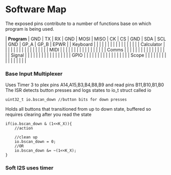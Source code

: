 # Software Map

The exposed pins contribute to a number of functions base on which program is being used.

| **Program** | GND  | TX   | RX   | GND  | MOSI | MISO | CK   | CS   | GND  | SDA  | SCL  | GND | GP_A | GP_B | EPWR |
| Keyboard    |      |      |      |      |      |      |      |      |      |      |      |     |      |      |      |
| Calculator  |      |      |      |      |      |      |      |      |      |      |      |     |      |      |      |
| MIDI        |      |      |      |      |      |      |      |      |      |      |      |     |      |      |      |
| Comms       |      |      |      |      |      |      |      |      |      |      |      |     |      |      |      |
| Signal      |      |      |      |      |      |      |      |      |      |      |      |     |      |      |      |
| GPIO        |      |      |      |      |      |      |      |      |      |      |      |     |      |      |      |
| Scope       |      |      |      |      |      |      |      |      |      |      |      |     |      |      |      |


### Base Input Multiplexer
Uses Timer 3 to plex pins A14,A15,B3,B4,B8,B9  and read pins B11,B10,B1,B0
The ISR detects button presses and logs states to io_t struct called io

	uint32_t io.bscan_down //button bits for down presses

Holds all buttons that transitioned from up to down state, buffered so requires clearing after you read the state

	if(io.bscan_down & (1<<K_X)){
		//action

		//clean up
		io.bscan_down = 0;
		//OR
		io.bscan_down &= ~(1<<K_X);
	}

### Soft I2S uses timer 
